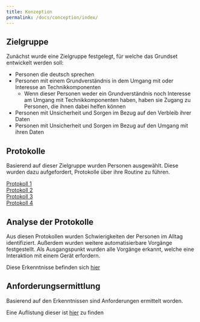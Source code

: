```yaml
---
title: Konzeption
permalink: /docs/conception/index/
---
```


## Zielgruppe 

Zunächst wurde eine Zielgruppe festgelegt, für welche das Grundset entwickelt werden soll:
- Personen die deutsch sprechen
- Personen mit einem Grundverständnis in dem Umgang mit oder Interesse an Technikkomponenten
    - Wenn dieser Personen weder ein Grundverständnis noch Interesse am Umgang mit Technikkomponenten haben, haben sie Zugang zu Personen, die ihnen dabei helfen können
- Personen mit Unsicherheit und Sorgen im Bezug auf den Verbleib ihrer Daten
- Personen mit Unsicherheit und Sorgen im Bezug auf den Umgang mit ihren Daten

## Protokolle

Basierend auf dieser Zielgruppe wurden Personen ausgewählt. Diese wurden dazu aufgefordert, Protokolle über ihre Routine zu führen.

[Protokoll 1](protocols/1)  
[Protokoll 2](protocols/2)  
[Protokoll 3](protocols/3)  
[Protokoll 4](protocols/4)  

## Analyse der Protokolle

Aus diesen Protokollen wurden Schwierigkeiten der Personen im Alltag identifiziert.
Außerdem wurden weitere automatisierbare Vorgänge festgestellt. Als Ausgangspunkt wurden alle Vorgänge erkannt, welche eine Interaktion mit einem Gerät erfordern.

Diese Erkenntnisse befinden sich [hier](findings.md)

## Anforderungsermittlung

Basierend auf den Erkenntnissen sind Anforderungen ermittelt worden.

Eine Auflistung dieser ist [hier](requirements.md) zu finden
